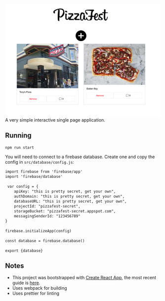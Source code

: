 ![screenshot](public/screenshot.png)
A very simple interactive single page application.

## Running
```
npm run start
```
You will need to connect to a firebase database. Create one and copy the config in `src/database/config.js`:
```
import firebase from 'firebase/app'
import 'firebase/database'

 var config = {
    apiKey: "this is pretty secret, get your own",
    authDomain: "this is pretty secret, get your own",
    databaseURL: "this is pretty secret, get your own",
    projectId: "pizzafest-secret",
    storageBucket: "pizzafest-secret.appspot.com",
    messagingSenderId: "123456789"
}

firebase.initializeApp(config)

const database = firebase.database()

export {database}
```

## Notes

* This project was bootstrapped with [Create React App](https://github.com/facebookincubator/create-react-app), the most recent guide is [here](https://github.com/facebookincubator/create-react-app/blob/master/packages/react-scripts/template/README.md).
* Uses webpack for building
* Uses prettier for linting
